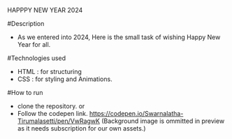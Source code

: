 HAPPPY NEW YEAR 2024

#Description
- As we entered into 2024, Here is the small task of wishing Happy New Year for all.

#Technologies used
- HTML : for structuring
- CSS : for styling and Animations.

#How to run
- clone the repository.
  or
- Follow the codepen link. https://codepen.io/Swarnalatha-Tirumalasetti/pen/VwRagwK (Background image is ommitted in preview as it needs subscription for our own assets.)
